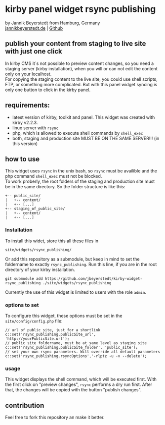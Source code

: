 # kirby panel widget rsync publishing  
by Jannik Beyerstedt from Hamburg, Germany  
[jannikbeyerstedt.de](http://jannikbeyerstedt.de) | [Github](https://github.com/jbeyerstedt)  


## publish your content from staging to live site with just one click

In kirby CMS it´s not possible to preview content changes, so you need a staging server (kirby installation), when you will or can not edit the content only on your localhost.  
For copying the staging content to the live site, you could use shell scripts, FTP, or something more complicated. But with this panel widget syncing is only one button to click in the kirby panel.

## requirements:
- latest version of kirby, toolkit and panel. This widget was created with kirby v2.2.3.
- linux server with `rsync`
- php, which is allowed to execute shell commands by `shell_exec`
- both, staging and production site MUST BE ON THE SAME SERVER!!! (in this version)

## how to use
This widget uses `rsync` in the unix bash, so `rsync` must be availible and the php command `shell_exec` must not be blocked.  
To work proberly, the root folders of the staging and production site must be in the same directory. So the folder structure is like this:

```
+-- public_site/
|   +-- content/
|   +-- [...]
+-- staging_of_public_site/
|   +-- content/
|   +-- [...]
```

### Installation
To install this widet, store this all these files in

```
site/widgets/rsync_publishing/
```

Or add this repository as a submodule, but keep in mind to set the foldername to exactly `rsync_publishing`. Run this line, if you are in the root directory of your kirby installation.

```
git submodule add https://github.com/jbeyerstedt/kirby-widget-rsync_publishing ./site/widgets/rsync_publishing
```

Currently the use of this widget is limited to users with the role `admin`.

### options to set
To configure this widget, these options must be set in the `site/config/config.php` file:

```
// url of public site, just for a shortlink
c::set('rsync_publishing.publicSite_url', 'http://yourPublicSite.url');
// public site foldername, must be at same level as staging site
c::set('rsync_publishing.publicSite_folder', 'public_site');
// set your own rsync parameters. Will override all default parameters
c::set('rsync_publishing.rsyncOptions','-rlptz -u -v --delete');
```

### usage
This widget displays the shell command, which will be executed first. With the first click on "preview changes", `rsync` performs a dry run first. After that, the changes will be copied with  the button "publish changes".


## contribution
Feel free to fork this repository an make it better.
